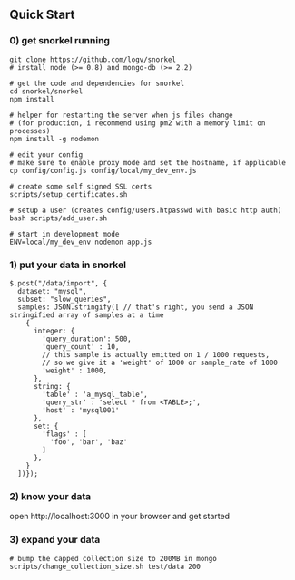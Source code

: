 ## Quick Start

### 0) get snorkel running

    git clone https://github.com/logv/snorkel
    # install node (>= 0.8) and mongo-db (>= 2.2)

    # get the code and dependencies for snorkel
    cd snorkel/snorkel
    npm install

    # helper for restarting the server when js files change
    # (for production, i recommend using pm2 with a memory limit on processes)
    npm install -g nodemon

    # edit your config
    # make sure to enable proxy mode and set the hostname, if applicable
    cp config/config.js config/local/my_dev_env.js

    # create some self signed SSL certs
    scripts/setup_certificates.sh

    # setup a user (creates config/users.htpasswd with basic http auth)
    bash scripts/add_user.sh

    # start in development mode
    ENV=local/my_dev_env nodemon app.js

### 1) put your data in snorkel

    $.post("/data/import", {
      dataset: "mysql",
      subset: "slow_queries",
      samples: JSON.stringify([ // that's right, you send a JSON stringified array of samples at a time
        {
          integer: {
            'query_duration': 500,
            'query_count' : 10,
            // this sample is actually emitted on 1 / 1000 requests,
            // so we give it a 'weight' of 1000 or sample_rate of 1000
            'weight' : 1000, 
          },
          string: {
            'table' : 'a_mysql_table',
            'query_str' : 'select * from <TABLE>;',
            'host' : 'mysql001'
          },
          set: {
            'flags' : [
              'foo', 'bar', 'baz'
            ]
          },
        }
      ])});

### 2) know your data

open http://localhost:3000 in your browser and get started

### 3) expand your data

    # bump the capped collection size to 200MB in mongo
    scripts/change_collection_size.sh test/data 200


